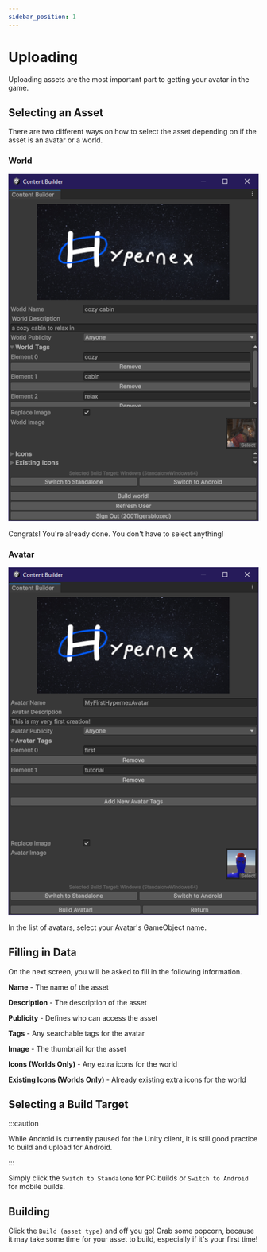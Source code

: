 ```yaml
---
sidebar_position: 1
---
```


# Uploading

Uploading assets are the most important part to getting your avatar in the game.

## Selecting an Asset

There are two different ways on how to select the asset depending on if the asset is an avatar or a world.

### World

![world content builder](./img/world-content-builder.png)

Congrats! You're already done. You don't have to select anything!

### Avatar

![avatar content builder](./img/avatar-content-builder.png)

In the list of avatars, select your Avatar's GameObject name.

## Filling in Data

On the next screen, you will be asked to fill in the following information.

**Name** - The name of the asset

**Description** - The description of the asset

**Publicity** - Defines who can access the asset

**Tags** - Any searchable tags for the avatar

**Image** - The thumbnail for the asset

**Icons (Worlds Only)** - Any extra icons for the world

**Existing Icons (Worlds Only)** - Already existing extra icons for the world

## Selecting a Build Target

:::caution

While Android is currently paused for the Unity client, it is still good practice to build and upload for Android.

:::

Simply click the `Switch to Standalone` for PC builds or `Switch to Android` for mobile builds.

## Building

Click the `Build (asset type)` and off you go! Grab some popcorn, because it may take some time for your asset to build, especially if it's your first time!